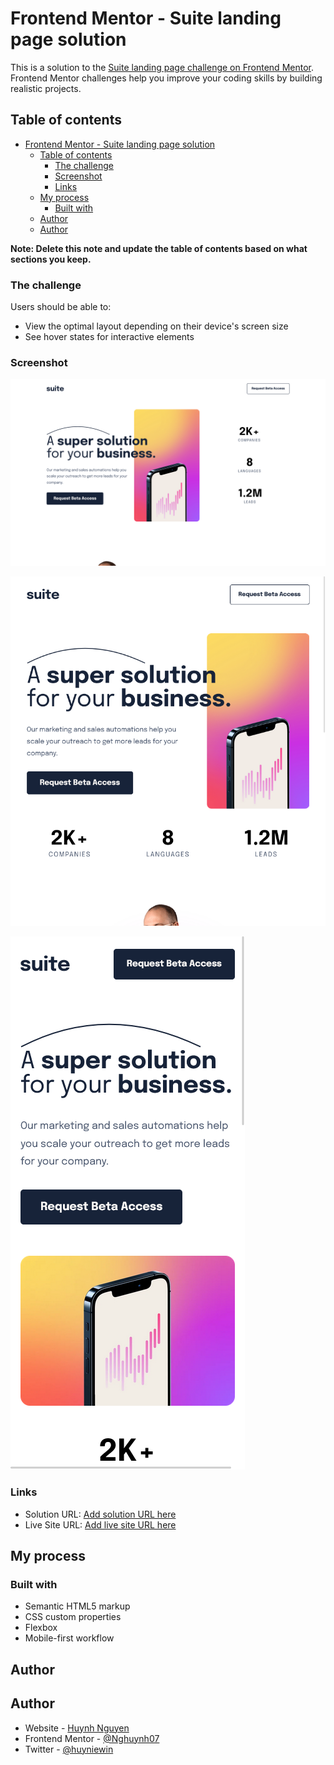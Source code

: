 # Frontend Mentor - Suite landing page solution

This is a solution to the [Suite landing page challenge on Frontend Mentor](https://www.frontendmentor.io/challenges/suite-landing-page-tj_eaU-Ra). Frontend Mentor challenges help you improve your coding skills by building realistic projects.

## Table of contents

- [Frontend Mentor - Suite landing page solution](#frontend-mentor---suite-landing-page-solution)
  - [Table of contents](#table-of-contents)
    - [The challenge](#the-challenge)
    - [Screenshot](#screenshot)
    - [Links](#links)
  - [My process](#my-process)
    - [Built with](#built-with)
  - [Author](#author)
  - [Author](#author-1)

**Note: Delete this note and update the table of contents based on what sections you keep.**

### The challenge

Users should be able to:

- View the optimal layout depending on their device's screen size
- See hover states for interactive elements

### Screenshot

![Desktop Version](./solution_images/desktop.png)

![Tablet Version](./solution_images/tablet.png)

![Mobile Version](./solution_images/mobile.png)

### Links

- Solution URL: [Add solution URL here](https://github.com/Nghuynh07/suit_landing_page)
- Live Site URL: [Add live site URL here](https://bejewelled-cheesecake-f8530a.netlify.app/)

## My process

### Built with

- Semantic HTML5 markup
- CSS custom properties
- Flexbox
- Mobile-first workflow

## Author

## Author

- Website - [Huynh Nguyen](https://huynhtn.com/)
- Frontend Mentor - [@Nghuynh07](https://www.frontendmentor.io/profile/Nghuynh07)
- Twitter - [@huyniewin](https://twitter.com/huyniewin)
